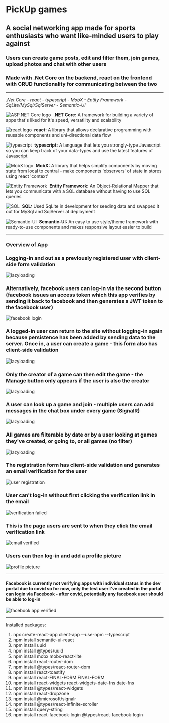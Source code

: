 # PickUp games

## A social networking app made for sports enthusiasts who want like-minded users to play against  
### Users can create game posts, edit and filter them, join games, upload photos and chat with other users
### Made with .Net Core on the backend, react on the frontend with CRUD functionality for communicating between the two
---

*.Net Core - react - typescript - MobX - Entity Framework - SqLite/MySql/SqlServer - Semantic-UI*

![ASP.NET Core logo](https://upload.wikimedia.org/wikipedia/commons/thumb/e/ee/.NET_Core_Logo.svg/35px-.NET_Core_Logo.svg.png)&nbsp;&nbsp;**.NET Core:** A framework for building a variety of apps that's liked for it's speed, versatility and scalability

![react logo](https://img.icons8.com/plasticine/40/000000/react.png)&nbsp;&nbsp;**react:**  A library that allows declarative programming with reusable components and uni-directional data flow

![typescript](https://img.icons8.com/color/40/000000/typescript.png)&nbsp;&nbsp;**typescript:**  A language that lets you strongly-type Javascript so you can keep track of your data-types and use the latest features of Javascript

![MobX logo](https://api.iconify.design/logos-mobx.svg?height=30)&nbsp;&nbsp;**MobX:**  A library that helps simplify components by moving state from local to central - make components 'observers' of state in stores using react 'context'

![Entity Framework](https://img.icons8.com/nolan/40/data-configuration.png)&nbsp;&nbsp;**Entity Framework:**  An Object-Relational Mapper that lets you communicate with a SQL database without having to use SQL queries

![SQL](https://img.icons8.com/nolan/45/sql.png)&nbsp;&nbsp;**SQL:**  Used SqLite in development for seeding data and swapped it out for MySql and SqlServer at deployment

![Semantic-UI](https://api.iconify.design/logos-semantic-ui.svg?height=35)&nbsp;&nbsp;**Semantic-UI:**  An easy to use style/theme framework with ready-to-use components and makes responsive layout easier to build


---

### Overview of App

### Logging-in and out as a previously registered user with client-side form validation
![lazyloading](https://github.com/aliamk/PickUpGames/blob/main/ReadMe_assets/1.log_in_bob.gif)


### Alternatively, facebook users can log-in via the second button (facebook issues an access token which this app verifies by sending it back to facebook and then generates a JWT token to the facebook user)
![facebook login](https://github.com/aliamk/PickUpGames/blob/main/ReadMe_assets/2.facebook_login.gif)


### A logged-in user can return to the site without logging-in again because persistence has been added by sending data to the server.  Once in, a user can create a game - this form also has client-side validation
![lazyloading](https://github.com/aliamk/PickUpGames/blob/main/ReadMe_assets/3.login_persistence_create_game.gif)


### Only the creator of a game can then edit the game - the Manage button only appears if the user is also the creator
![lazyloading](https://github.com/aliamk/PickUpGames/blob/main/ReadMe_assets/4.Edit_game_add_comment.gif)


### A user can look up a game and join - multiple users can add messages in the chat box under every game (SignalR)
![lazyloading](https://github.com/aliamk/PickUpGames/blob/main/ReadMe_assets/5.chat_widget.gif)


### All games are filterable by date or by a user looking at games they've created, or going to, or all games (no filter)
![lazyloading](https://github.com/aliamk/PickUpGames/blob/main/ReadMe_assets/6.filter.gif)


### The registration form has client-side validation and generates an email verification for the user
![user registration](https://github.com/aliamk/PickUpGames/blob/main/ReadMe_assets/7.register_user.gif)


### User can't log-in without first clicking the verification link in the email
![verification failed](https://github.com/aliamk/PickUpGames/blob/main/ReadMe_assets/email_verification_failed.gif)


### This is the page users are sent to when they click the email verification link
![email verified](https://github.com/aliamk/PickUpGames/blob/main/ReadMe_assets/Email_verified.png)


### Users can then log-in and add a profile picture
![profile picture](https://github.com/aliamk/PickUpGames/blob/main/ReadMe_assets/8.add_photos.gif)

---

#### Facebook is currently not verifying apps with individual status in the dev portal due to covid so for now, only the test user I've created in the portal can login via Facebook - after covid, potentially any facebook user should be able to log-in
![facebook app verified](https://github.com/aliamk/PickUpGames/blob/main/ReadMe_assets/verification_pause.png)

---

Installed packages:
1. npx create-react-app client-app --use-npm --typescript
1. npm install semantic-ui-react
1. npm install uuid 
1. npm install @types/uuid  
1. npm install mobx mobx-react-lite
1. npm install react-router-dom 
1. npm install @types/react-router-dom 
1. npm install react-toastify
1. npm install react-FINAL-FORM FINAL-FORM
1. npm install react-widgets react-widgets-date-fns date-fns
1. npm install @types/react-widgets
1. npm install react-dropzone
1. npm install @microsoft/signalr
1. npm install @types/react-infinite-scroller
1. npm install query-string
1. npm install react-facebook-login @types/react-facebook-login